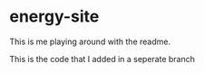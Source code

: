 # energy-site

This is me playing around with the readme.

This is the code that I added in a seperate branch
